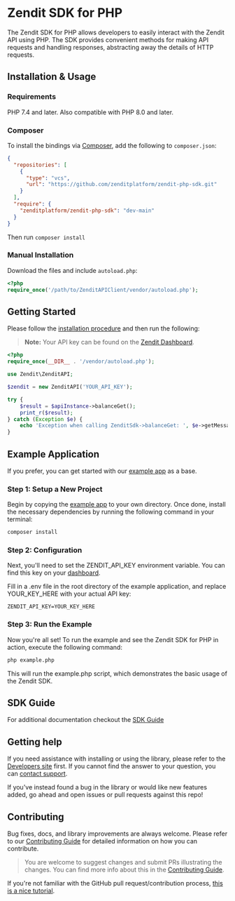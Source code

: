 # Zendit SDK for PHP

The Zendit SDK for PHP allows developers to easily interact with the Zendit API using PHP.
The SDK provides convenient methods for making API requests and handling responses, abstracting away the details of HTTP requests.

## Installation & Usage

### Requirements

PHP 7.4 and later.
Also compatible with PHP 8.0 and later.

### Composer

To install the bindings via [Composer](https://getcomposer.org/), add the following to `composer.json`:

```json
{
  "repositories": [
    {
      "type": "vcs",
      "url": "https://github.com/zenditplatform/zendit-php-sdk.git"
    }
  ],
  "require": {
    "zenditplatform/zendit-php-sdk": "dev-main"
  }
}
```

Then run `composer install`

### Manual Installation

Download the files and include `autoload.php`:

```php
<?php
require_once('/path/to/ZenditAPIClient/vendor/autoload.php');
```

## Getting Started

Please follow the [installation procedure](#installation--usage) and then run the following:

> **Note:** Your API key can be found on the [Zendit Dashboard](https://console.zendit.io/).

```php
<?php
require_once(__DIR__ . '/vendor/autoload.php');

use Zendit\ZenditAPI;

$zendit = new ZenditAPI('YOUR_API_KEY');

try {
    $result = $apiInstance->balanceGet();
    print_r($result);
} catch (Exception $e) {
    echo 'Exception when calling ZenditSdk->balanceGet: ', $e->getMessage(), PHP_EOL;
}

```

## Example Application

If you prefer, you can get started with our [example app](https://github.com/zenditplatform/zendit-php-sdk/blob/main/example) as a base.

### Step 1: Setup a New Project

Begin by copying the [example app](https://github.com/zenditplatform/zendit-php-sdk/blob/main/example) to your own directory. Once done, install the necessary dependencies by running the following command in your terminal:

```bash
composer install
```

### Step 2: Configuration
Next, you'll need to set the ZENDIT_API_KEY environment variable. 
You can find this key on your [dashboard](https://console.zendit.io/).

Fill in a .env file in the root directory of the example application, and replace YOUR_KEY_HERE with your actual API key:
```.env
ZENDIT_API_KEY=YOUR_KEY_HERE
```

### Step 3: Run the Example
Now you're all set! To run the example and see the Zendit SDK for PHP in action, execute the following command:

```bash
php example.php
```

This will run the example.php script, which demonstrates the basic usage of the Zendit SDK.

## SDK Guide

For additional documentation checkout the [SDK Guide](docs/Api/ZenditApi.md)

## Getting help

If you need assistance with installing or using the library, please refer to the [Developers site][docs-link] first.
If you cannot find the answer to your question, you can [contact support][support-page].

If you've instead found a bug in the library or would like new features added, go ahead and open issues or pull requests against this repo!

## Contributing

Bug fixes, docs, and library improvements are always welcome. Please refer to our [Contributing Guide](CONTRIBUTING.md) for detailed information on how you can contribute.

> You are welcome to suggest changes and submit PRs illustrating the changes. You can find more info about this in the [Contributing Guide](CONTRIBUTING.md).

If you're not familiar with the GitHub pull request/contribution process, [this is a nice tutorial](https://gun.io/blog/how-to-github-fork-branch-and-pull-request/).

[docs-link]: https://developers.zendit.io
[issue-link]: https://github.com/zenditplatform/zendit-php-sdk/issues/new
[github]: https://github.com/zenditplatform/zendit-php-sdk
[support-page]: https://developers.zendit.io/contact/
